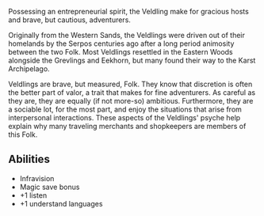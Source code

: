Possessing an entrepreneurial spirit, the Veldling make for gracious hosts and
brave, but cautious, adventurers.

Originally from the Western Sands, the Veldlings were driven out of their homelands
by the Serpos centuries ago after a long period animosity between the two Folk. Most
Veldlings resettled in the Eastern Woods alongside the Grevlings and Eekhorn, but many
found their way to the Karst Archipelago.

Veldlings are brave, but measured, Folk. They know that discretion is often the better
part of valor, a trait that makes for fine adventurers. As careful as they are, they
are equally (if not more-so) ambitious. Furthermore, they are a sociable lot, for the
most part, and enjoy the situations that arise from interpersonal interactions. These
aspects of the Veldlings' psyche help explain why many traveling merchants and shopkeepers
are members of this Folk.

## Abilities
 * Infravision
 * Magic save bonus
 * +1 listen
 * +1 understand languages
